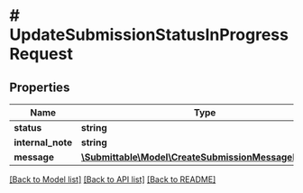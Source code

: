 # # UpdateSubmissionStatusInProgressRequest

## Properties

Name | Type | Description | Notes
------------ | ------------- | ------------- | -------------
**status** | **string** |  |
**internal_note** | **string** |  | [optional]
**message** | [**\Submittable\Model\CreateSubmissionMessageRequest**](CreateSubmissionMessageRequest.md) |  | [optional]

[[Back to Model list]](../../README.md#models) [[Back to API list]](../../README.md#endpoints) [[Back to README]](../../README.md)

